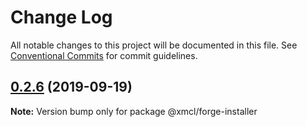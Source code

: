 # Change Log

All notable changes to this project will be documented in this file.
See [Conventional Commits](https://conventionalcommits.org) for commit guidelines.

## [0.2.6](https://github.com/ci010/ts-minecraft/compare/@xmcl/forge-installer@0.2.5...@xmcl/forge-installer@0.2.6) (2019-09-19)

**Note:** Version bump only for package @xmcl/forge-installer
